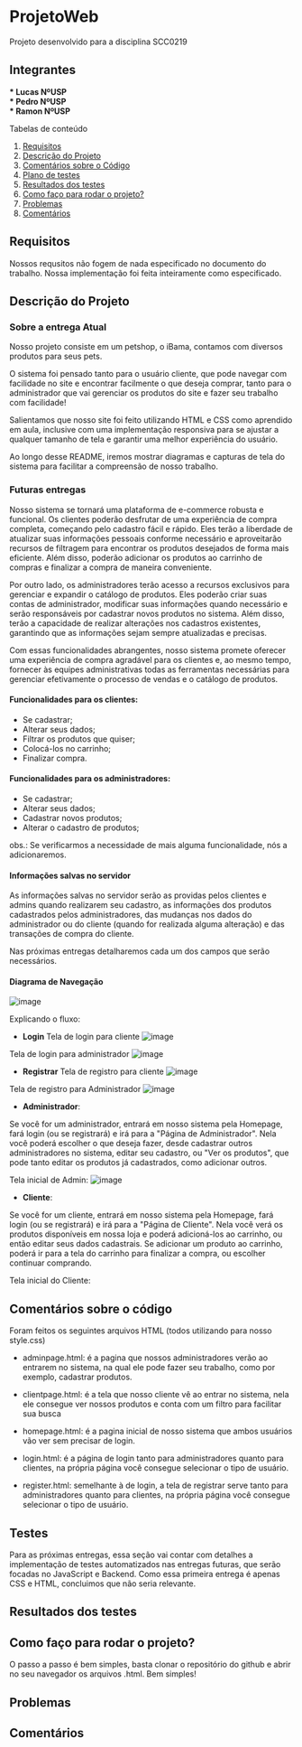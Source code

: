 # ProjetoWeb
Projeto desenvolvido para a disciplina SCC0219

## Integrantes
<b>
* Lucas  NºUSP<br>
* Pedro  NºUSP<br>
* Ramon  NºUSP<br>
</b>

Tabelas de conteúdo 
 1. [Requisitos](#requisitos)
 2. [Descrição do Projeto](#descricao)
 3. [Comentários sobre o Código](#comentarioscodigo)
 4. [Plano de testes](#testes)
 5. [Resultados dos testes](#testesresultados)
 6. [Como faço para rodar o projeto?](#how)
 7. [Problemas](#problemas)
 7. [Comentários](#problemas)


<div id='requisitos'/>  

## Requisitos
Nossos requsitos não fogem de nada especificado no documento do trabalho. Nossa implementação foi feita inteiramente como especificado.

<div id='descricao'/>  

## Descrição do Projeto

### Sobre a entrega Atual

Nosso projeto consiste em um petshop, o iBama, contamos com diversos produtos para seus pets.

O sistema foi pensado tanto para o usuário cliente, que pode navegar com facilidade no site e encontrar facilmente o que deseja comprar, tanto para o administrador que vai gerenciar os produtos do site e fazer seu trabalho com facilidade!

Salientamos que nosso site foi feito utilizando HTML e CSS como aprendido em aula, inclusive com uma implementação responsiva para se ajustar a qualquer tamanho de tela e garantir uma melhor experiência do usuário.

Ao longo desse README, iremos mostrar diagramas e capturas de tela do sistema para facilitar a compreensão de nosso trabalho.

### Futuras entregas
Nosso sistema se tornará uma plataforma de e-commerce robusta e funcional. Os clientes poderão desfrutar de uma experiência de compra completa, começando pelo cadastro fácil e rápido. Eles terão a liberdade de atualizar suas informações pessoais conforme necessário e aproveitarão recursos de filtragem para encontrar os produtos desejados de forma mais eficiente. Além disso, poderão adicionar os produtos ao carrinho de compras e finalizar a compra de maneira conveniente.

Por outro lado, os administradores terão acesso a recursos exclusivos para gerenciar e expandir o catálogo de produtos. Eles poderão criar suas contas de administrador, modificar suas informações quando necessário e serão responsáveis por cadastrar novos produtos no sistema. Além disso, terão a capacidade de realizar alterações nos cadastros existentes, garantindo que as informações sejam sempre atualizadas e precisas.

Com essas funcionalidades abrangentes, nosso sistema promete oferecer uma experiência de compra agradável para os clientes e, ao mesmo tempo, fornecer às equipes administrativas todas as ferramentas necessárias para gerenciar efetivamente o processo de vendas e o catálogo de produtos.

#### Funcionalidades para os clientes:
* Se cadastrar;
* Alterar seus dados;
* Filtrar os produtos que quiser;
* Colocá-los no carrinho;
* Finalizar compra.

#### Funcionalidades para os administradores:

* Se cadastrar;
* Alterar seus dados;
* Cadastrar novos produtos;
* Alterar o cadastro de produtos;

obs.: Se verificarmos a necessidade de mais alguma funcionalidade, nós a adicionaremos.

#### Informações salvas no servidor

As informações salvas no servidor serão as providas pelos clientes e admins quando realizarem seu cadastro, as informações dos produtos cadastrados pelos administradores, das mudanças nos dados do administrador ou do cliente (quando for realizada alguma alteração) e das transações de compra do cliente.

Nas próximas entregas detalharemos cada um dos campos que serão necessários.

#### Diagrama de Navegação

![image](https://user-images.githubusercontent.com/86575893/236716216-4b33793e-3148-4f35-af76-21ba3fcc7da0.png)

Explicando o fluxo:

* **Login**
Tela de login para cliente
![image](https://user-images.githubusercontent.com/86575893/236719933-4385a201-c968-4040-90fa-09c606384204.png)

Tela de login para administrador
![image](https://user-images.githubusercontent.com/86575893/236720019-c0311e51-41b1-4da0-a784-6dd8d668b313.png)

* **Registrar**
Tela de registro para cliente
![image](https://user-images.githubusercontent.com/86575893/236720183-a6738b69-d668-457d-9932-6ac593e3e4cb.png)

Tela de registro para Administrador
![image](https://user-images.githubusercontent.com/86575893/236720209-d11a691e-4cba-4e91-9eaf-99a580ecb367.png)

* **Administrador**:

Se você for um administrador, entrará em nosso sistema pela Homepage, fará login (ou se registrará) e irá para a "Página de Administrador". 
Nela você poderá escolher o que deseja fazer, desde cadastrar outros administradores no sistema, editar seu cadastro, ou "Ver os produtos", que pode tanto editar os produtos já cadastrados, como adicionar outros.

Tela inicial de Admin:
![image](https://user-images.githubusercontent.com/86575893/236720312-06d897fb-c4cb-446f-af04-846326b0ea38.png)


* **Cliente**:

Se você for um cliente, entrará em nosso sistema pela Homepage, fará login (ou se registrará) e irá para a "Página de Cliente". 
Nela você verá os produtos disponíveis em nossa loja e poderá adicioná-los ao carrinho, ou então editar seus dados cadastrais. Se adicionar um produto ao carrinho, poderá ir para a tela do carrinho para finalizar a compra, ou escolher continuar comprando.

Tela inicial do Cliente:


<div id='comentarioscodigo'/> 

## Comentários sobre o código
Foram feitos os seguintes arquivos HTML (todos utilizando para nosso style.css)
* adminpage.html: é a pagina que nossos administradores verão ao entrarem no sistema, na qual ele pode fazer seu trabalho, como por exemplo, cadastrar produtos.

* clientpage.html: é a tela que nosso cliente vê ao entrar no sistema, nela ele consegue ver nossos produtos e conta com um filtro para facilitar sua busca

* homepage.html: é a pagina inicial de nosso sistema que ambos usuários vão ver sem precisar de login.

* login.html: é a página de login tanto para administradores quanto para clientes, na própria página você consegue selecionar o tipo de usuário.

* register.html: semelhante à de login, a tela de registrar serve tanto para administradores quanto para clientes, na própria página você consegue selecionar o tipo de usuário.

<div id='testes'/>

## Testes
Para as próximas entregas, essa seção vai contar com detalhes a implementação de testes automatizados nas entregas futuras, que serão focadas no JavaScript e Backend. Como essa primeira entrega é apenas CSS e HTML, concluimos que não seria relevante.

<div id='testesresultados'/>

## Resultados dos testes


<div id='how'/> 

## Como faço para rodar o projeto?
O passo a passo é bem simples, basta clonar o repositório do github e abrir no seu navegador os arquivos .html. Bem simples!

<div id='problemas'/> 

## Problemas

<div id='comentarios'/>

## Comentários

 



